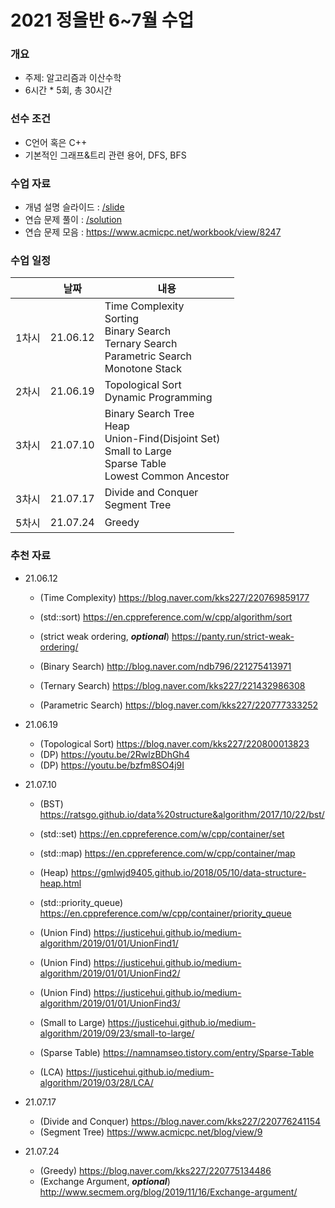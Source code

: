 # 2021 정올반 6~7월 수업

### 개요

* 주제: 알고리즘과 이산수학
* 6시간 * 5회, 총 30시간

### 선수 조건

* C언어 혹은 C++
* 기본적인 그래프&트리 관련 용어, DFS, BFS

### 수업 자료

* 개념 설명 슬라이드 : [/slide](https://github.com/justiceHui/Sunrin-SHARC/tree/master/2021-1st/slide)
* 연습 문제 풀이 : [/solution](https://github.com/justiceHui/Sunrin-SHARC/tree/master/2021-1st/solution)
* 연습 문제 모음 : https://www.acmicpc.net/workbook/view/8247

### 수업 일정

|       | 날짜     | 내용                                                         |
| ----- | -------- | ------------------------------------------------------------ |
| 1차시 | 21.06.12 | Time Complexity<br>Sorting<br>Binary Search<br>Ternary Search<br>Parametric Search<br>Monotone Stack |
| 2차시 | 21.06.19 | Topological Sort<br>Dynamic Programming                      |
| 3차시 | 21.07.10 | Binary Search Tree<br>Heap<br>Union-Find(Disjoint Set)<br>Small to Large<br>Sparse Table<br>Lowest Common Ancestor |
| 3차시 | 21.07.17 | Divide and Conquer<br>Segment Tree                           |
| 5차시 | 21.07.24 | Greedy                                                       |

### 추천 자료

* 21.06.12

  * (Time Complexity) https://blog.naver.com/kks227/220769859177
  * (std::sort) https://en.cppreference.com/w/cpp/algorithm/sort
  * (strict weak ordering, ***optional***) https://panty.run/strict-weak-ordering/

  * (Binary Search) http://blog.naver.com/ndb796/221275413971
  * (Ternary Search) https://blog.naver.com/kks227/221432986308
  * (Parametric Search) https://blog.naver.com/kks227/220777333252
* 21.06.19

  * (Topological Sort) https://blog.naver.com/kks227/220800013823
  * (DP) https://youtu.be/2RwlzBDhGh4
  * (DP) https://youtu.be/bzfm8SO4j9I
* 21.07.10

  * (BST) https://ratsgo.github.io/data%20structure&algorithm/2017/10/22/bst/
  * (std::set) https://en.cppreference.com/w/cpp/container/set
  * (std::map) https://en.cppreference.com/w/cpp/container/map
  * (Heap) https://gmlwjd9405.github.io/2018/05/10/data-structure-heap.html
  * (std::priority_queue) https://en.cppreference.com/w/cpp/container/priority_queue
  * (Union Find) https://justicehui.github.io/medium-algorithm/2019/01/01/UnionFind1/
  * (Union Find) https://justicehui.github.io/medium-algorithm/2019/01/01/UnionFind2/
  * (Union Find) https://justicehui.github.io/medium-algorithm/2019/01/01/UnionFind3/

  * (Small to Large) https://justicehui.github.io/medium-algorithm/2019/09/23/small-to-large/
  * (Sparse Table) https://namnamseo.tistory.com/entry/Sparse-Table
  * (LCA) https://justicehui.github.io/medium-algorithm/2019/03/28/LCA/
* 21.07.17

  * (Divide and Conquer) https://blog.naver.com/kks227/220776241154
  * (Segment Tree) https://www.acmicpc.net/blog/view/9
* 21.07.24

  * (Greedy) https://blog.naver.com/kks227/220775134486
  * (Exchange Argument, ***optional***) http://www.secmem.org/blog/2019/11/16/Exchange-argument/ 
